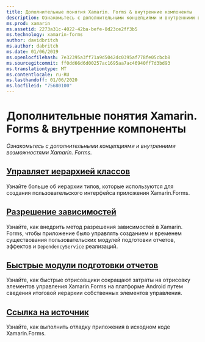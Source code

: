 ```yaml
---
title: Дополнительные понятия Xamarin. Forms & внутренние компоненты
description: Ознакомьтесь с дополнительными концепциями и внутренними возможностями Xamarin.Forms.
ms.prod: xamarin
ms.assetid: 2273a31c-4022-42ba-befe-0d23ce2ff3b5
ms.technology: xamarin-forms
author: davidbritch
ms.author: dabritch
ms.date: 01/06/2019
ms.openlocfilehash: 7e32395a3ff71a9d5042dc0395af778fe05cbcb8
ms.sourcegitcommit: ff0dd66d6d00257ac1695aa7ac46940ff7d3bd93
ms.translationtype: MT
ms.contentlocale: ru-RU
ms.lasthandoff: 01/06/2020
ms.locfileid: "75680100"
---
```

# <a name="xamarinforms-advanced-concepts--internals"></a>Дополнительные понятия Xamarin. Forms & внутренние компоненты

_Ознакомьтесь с дополнительными концепциями и внутренними возможностями Xamarin. Forms._

## <a name="controls-class-hierarchyclass-hierarchymd"></a>[Управляет иерархией классов](class-hierarchy.md)

Узнайте больше об иерархии типов, которые используются для создания пользовательского интерфейса приложения Xamarin.Forms.

## <a name="dependency-resolutiondependency-resolutionmd"></a>[Разрешение зависимостей](dependency-resolution.md)

Узнайте, как внедрить метод разрешения зависимостей в Xamarin. Forms, чтобы приложение было управлять созданием и временем существования пользовательских модулей подготовки отчетов, эффектов и `DependencyService` реализаций.

## <a name="fast-renderersfast-renderersmd"></a>[Быстрые модули подготовки отчетов](fast-renderers.md)

Узнайте, как быстрые отрисовщики сокращают затраты на отрисовку элементов управления Xamarin.Forms на платформе Android путем сведения итоговой иерархии собственных элементов управления.

## <a name="source-linksourcelinkmd"></a>[Ссылка на источник](sourcelink.md)

Узнайте, как выполнить отладку приложения в исходном коде Xamarin.Forms.
